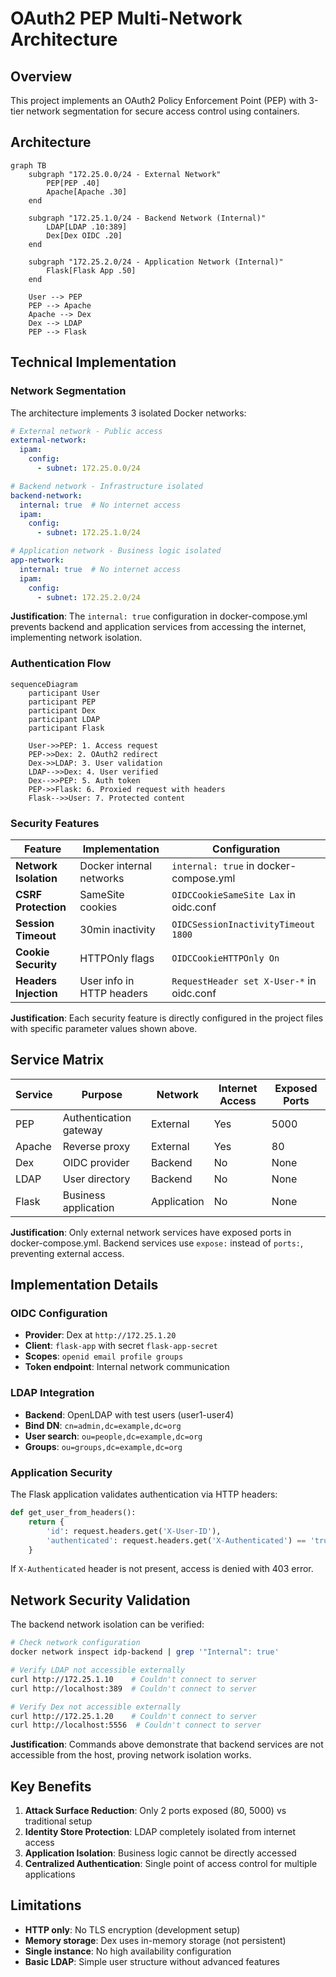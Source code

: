 # OAuth2 PEP Multi-Network Architecture

## Overview

This project implements an OAuth2 Policy Enforcement Point (PEP) with 3-tier network segmentation for secure access control using containers.

## Architecture

```mermaid
graph TB
    subgraph "172.25.0.0/24 - External Network"
        PEP[PEP .40]
        Apache[Apache .30]
    end
    
    subgraph "172.25.1.0/24 - Backend Network (Internal)"
        LDAP[LDAP .10:389]
        Dex[Dex OIDC .20]
    end
    
    subgraph "172.25.2.0/24 - Application Network (Internal)"
        Flask[Flask App .50]
    end
    
    User --> PEP
    PEP --> Apache
    Apache --> Dex
    Dex --> LDAP
    PEP --> Flask
```

## Technical Implementation

### Network Segmentation

The architecture implements 3 isolated Docker networks:

```yaml
# External network - Public access
external-network:
  ipam:
    config:
      - subnet: 172.25.0.0/24

# Backend network - Infrastructure isolated
backend-network:
  internal: true  # No internet access
  ipam:
    config:
      - subnet: 172.25.1.0/24

# Application network - Business logic isolated  
app-network:
  internal: true  # No internet access
  ipam:
    config:
      - subnet: 172.25.2.0/24
```

**Justification**: The `internal: true` configuration in docker-compose.yml prevents backend and application services from accessing the internet, implementing network isolation.

### Authentication Flow

```mermaid
sequenceDiagram
    participant User
    participant PEP
    participant Dex
    participant LDAP
    participant Flask

    User->>PEP: 1. Access request
    PEP->>Dex: 2. OAuth2 redirect
    Dex->>LDAP: 3. User validation
    LDAP-->>Dex: 4. User verified
    Dex-->>PEP: 5. Auth token
    PEP->>Flask: 6. Proxied request with headers
    Flask-->>User: 7. Protected content
```

### Security Features

| Feature | Implementation | Configuration |
|---------|----------------|---------------|
| **Network Isolation** | Docker internal networks | `internal: true` in docker-compose.yml |
| **CSRF Protection** | SameSite cookies | `OIDCCookieSameSite Lax` in oidc.conf |
| **Session Timeout** | 30min inactivity | `OIDCSessionInactivityTimeout 1800` |
| **Cookie Security** | HTTPOnly flags | `OIDCCookieHTTPOnly On` |
| **Headers Injection** | User info in HTTP headers | `RequestHeader set X-User-*` in oidc.conf |

**Justification**: Each security feature is directly configured in the project files with specific parameter values shown above.

## Service Matrix

| Service | Purpose | Network | Internet Access | Exposed Ports |
|---------|---------|---------|----------------|---------------|
| PEP | Authentication gateway | External | Yes | 5000 |
| Apache | Reverse proxy | External | Yes | 80 |
| Dex | OIDC provider | Backend | No | None |
| LDAP | User directory | Backend | No | None |
| Flask | Business application | Application | No | None |

**Justification**: Only external network services have exposed ports in docker-compose.yml. Backend services use `expose:` instead of `ports:`, preventing external access.

## Implementation Details

### OIDC Configuration
- **Provider**: Dex at `http://172.25.1.20`
- **Client**: `flask-app` with secret `flask-app-secret`
- **Scopes**: `openid email profile groups`
- **Token endpoint**: Internal network communication

### LDAP Integration
- **Backend**: OpenLDAP with test users (user1-user4)
- **Bind DN**: `cn=admin,dc=example,dc=org`
- **User search**: `ou=people,dc=example,dc=org`
- **Groups**: `ou=groups,dc=example,dc=org`

### Application Security
The Flask application validates authentication via HTTP headers:
```python
def get_user_from_headers():
    return {
        'id': request.headers.get('X-User-ID'),
        'authenticated': request.headers.get('X-Authenticated') == 'true'
    }
```

If `X-Authenticated` header is not present, access is denied with 403 error.

## Network Security Validation

The backend network isolation can be verified:
```bash
# Check network configuration
docker network inspect idp-backend | grep '"Internal": true'

# Verify LDAP not accessible externally
curl http://172.25.1.10    # Couldn't connect to server
curl http://localhost:389  # Couldn't connect to server

# Verify Dex not accessible externally  
curl http://172.25.1.20    # Couldn't connect to server
curl http://localhost:5556  # Couldn't connect to server
```

**Justification**: Commands above demonstrate that backend services are not accessible from the host, proving network isolation works.

## Key Benefits

1. **Attack Surface Reduction**: Only 2 ports exposed (80, 5000) vs traditional setup
2. **Identity Store Protection**: LDAP completely isolated from internet access
3. **Application Isolation**: Business logic cannot be directly accessed
4. **Centralized Authentication**: Single point of access control for multiple applications

## Limitations

- **HTTP only**: No TLS encryption (development setup)
- **Memory storage**: Dex uses in-memory storage (not persistent)
- **Single instance**: No high availability configuration
- **Basic LDAP**: Simple user structure without advanced features 